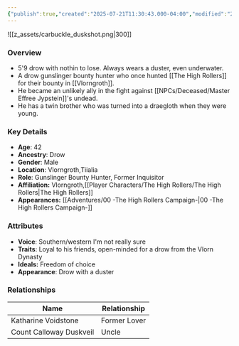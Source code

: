 ```yaml
---
{"publish":true,"created":"2025-07-21T11:30:43.000-04:00","modified":"2025-08-14T15:16:25.898-04:00","published":"2025-08-14T15:16:25.898-04:00","cssclasses":"","Age":"42","Ancestry":"Drow","Gender":"Male","Location":["Vlorngroth","Tiialia"],"Role":["Gunslinger Bounty Hunter, Former Inquisitor"],"Affiliation":["Vlorngroth","[[Player Characters/The High Rollers/The High Rollers]]"],"Appearances":["[[00 -The High Rollers Campaign-]]"]}
---
```



![[z_assets/carbuckle_duskshot.png|300]]

### Overview
- 5'9 drow with nothin to lose. Always wears a duster, even underwater.
- A drow gunslinger bounty hunter who once hunted [[The High Rollers]] for their bounty in [[Vlorngroth]].
- He became an unlikely ally in the fight against [[NPCs/Deceased/Master Effree Jypstein]]'s undead.
- He has a twin brother who was turned into a draegloth when they were young.

### Key Details
- **Age**: 42
- **Ancestry**: Drow
- **Gender**: Male
- **Location**: Vlorngroth,Tiialia
- **Role**: Gunslinger Bounty Hunter, Former Inquisitor
- **Affiliation:** Vlorngroth,[[Player Characters/The High Rollers/The High Rollers\|The High Rollers]]
- **Appearances:** [[Adventures/00 -The High Rollers Campaign-\|00 -The High Rollers Campaign-]]

### Attributes
- **Voice**: Southern/western I'm not really sure
- **Traits**: Loyal to his friends, open-minded for a drow from the Vlorn Dynasty
- **Ideals:** Freedom of choice
- **Appearance**: Drow with a duster

### Relationships

| Name                    | Relationship |
| ----------------------- | ------------ |
| Katharine Voidstone     | Former Lover |
| Count Calloway Duskveil | Uncle        |
